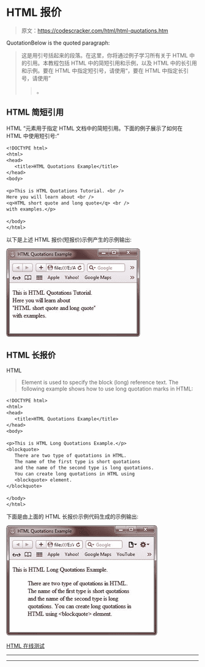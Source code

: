 # HTML 报价

> 原文：<https://codescracker.com/html/html-quotations.htm>

QuotationBelow is the quoted paragraph:

> 这是用引号括起来的段落。在这里，你将通过例子学习所有关于 HTML 中的引用。本教程包括 HTML 中的简短引用和示例，以及 HTML 中的长引用和示例。要在 HTML 中指定短引号，请使用<q>，要在 HTML 中指定长引号，请使用
> 
> > 。</q>

## HTML 简短引用

HTML <q>元素用于指定 HTML 文档中的简短引用。下面的例子展示了如何在 HTML 中使用短引号:</q>

```
<!DOCTYPE html>
<html>
<head>
   <title>HTML Quotations Example</title>
</head>
<body>

<p>This is HTML Quotations Tutorial. <br />
Here you will learn about <br />
<q>HTML short quote and long quote</q> <br />
with examples.</p>

</body>
</html>
```

以下是上述 HTML 报价(短报价)示例产生的示例输出:

![html short quotations](img/e0234d83f4fad065ef35f1fd099a9d4e.png)

## HTML 长报价

HTML

> Element is used to specify the block (long) reference text. The following example shows how to use long quotation marks in HTML:

```
<!DOCTYPE html>
<html>
<head>
   <title>HTML Quotations Example</title>
</head>
<body>

<p>This is HTML Long Quotations Example.</p>
<blockquote>
   There are two type of quotations in HTML.
   The name of the first type is short quotations
   and the name of the second type is long quotations.
   You can create long quotations in HTML using
   <blockquote> element.
</blockquote>

</body>
</html>
```

下面是由上面的 HTML 长报价示例代码生成的示例输出:

![html long quotations](img/d4dbb0ea75eee30639ceb959e55f1b60.png)

[HTML 在线测试](/exam/showtest.php?subid=4)

* * *

* * *